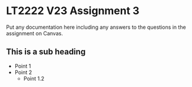 # LT2222 V23 Assignment 3

Put any documentation here including any answers to the questions in the 
assignment on Canvas.

## This is a sub heading
* Point 1
* Point 2
  * Point 1.2
